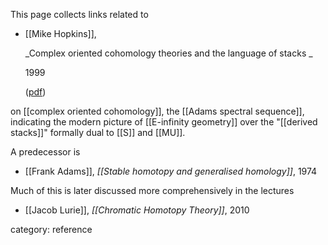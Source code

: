 
This page collects links related to

* [[Mike Hopkins]],

  _Complex oriented cohomology theories and the language of stacks _

  1999

  ([pdf](http://www.math.rochester.edu/u/faculty/doug/otherpapers/coctalos.pdf))

on [[complex oriented cohomology]], the [[Adams spectral sequence]], indicating the modern picture of [[E-infinity geometry]] over the "[[derived stacks]]" formally dual to [[S]] and [[MU]].

A predecessor is

* [[Frank Adams]], _[[Stable homotopy and generalised homology]]_, 1974

Much of this is later discussed more comprehensively in the lectures

* [[Jacob Lurie]], _[[Chromatic Homotopy Theory]]_, 2010

category: reference